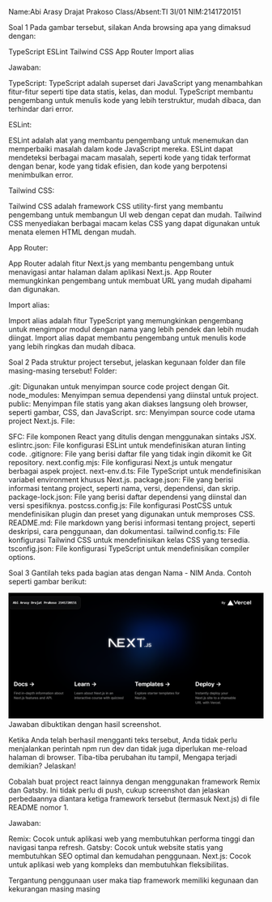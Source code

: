Name:Abi Arasy Drajat  Prakoso
Class/Absent:TI 3I/01
NIM:2141720151

Soal 1
Pada gambar tersebut, silakan Anda browsing apa yang dimaksud dengan:

TypeScript
ESLint
Tailwind CSS
App Router
Import alias 

Jawaban:

TypeScript:
TypeScript adalah superset dari JavaScript yang menambahkan fitur-fitur seperti tipe data statis, kelas, dan modul. TypeScript membantu pengembang untuk menulis kode yang lebih terstruktur, mudah dibaca, dan terhindar dari error.

ESLint:

ESLint adalah alat yang membantu pengembang untuk menemukan dan memperbaiki masalah dalam kode JavaScript mereka. ESLint dapat mendeteksi berbagai macam masalah, seperti kode yang tidak terformat dengan benar, kode yang tidak efisien, dan kode yang berpotensi menimbulkan error.

Tailwind CSS:

Tailwind CSS adalah framework CSS utility-first yang membantu pengembang untuk membangun UI web dengan cepat dan mudah. Tailwind CSS menyediakan berbagai macam kelas CSS yang dapat digunakan untuk menata elemen HTML dengan mudah.

App Router:

App Router adalah fitur Next.js yang membantu pengembang untuk menavigasi antar halaman dalam aplikasi Next.js. App Router memungkinkan pengembang untuk membuat URL yang mudah dipahami dan digunakan.

Import alias:

Import alias adalah fitur TypeScript yang memungkinkan pengembang untuk mengimpor modul dengan nama yang lebih pendek dan lebih mudah diingat. Import alias dapat membantu pengembang untuk menulis kode yang lebih ringkas dan mudah dibaca.

Soal 2
Pada struktur project tersebut, jelaskan kegunaan folder dan file masing-masing tersebut!
Folder:

.git: Digunakan untuk menyimpan source code project dengan Git.
node_modules: Menyimpan semua dependensi yang diinstal untuk project.
public: Menyimpan file statis yang akan diakses langsung oleh browser, seperti gambar, CSS, dan JavaScript.
src: Menyimpan source code utama project Next.js.
File:

SFC: File komponen React yang ditulis dengan menggunakan sintaks JSX.
eslintrc.json: File konfigurasi ESLint untuk mendefinisikan aturan linting code.
.gitignore: File yang berisi daftar file yang tidak ingin dikomit ke Git repository.
next.config.mjs: File konfigurasi Next.js untuk mengatur berbagai aspek project.
next-env.d.ts: File TypeScript untuk mendefinisikan variabel environment khusus Next.js.
package.json: File yang berisi informasi tentang project, seperti nama, versi, dependensi, dan skrip.
package-lock.json: File yang berisi daftar dependensi yang diinstal dan versi spesifiknya.
postcss.config.js: File konfigurasi PostCSS untuk mendefinisikan plugin dan preset yang digunakan untuk memproses CSS.
README.md: File markdown yang berisi informasi tentang project, seperti deskripsi, cara penggunaan, dan dokumentasi.
tailwind.config.ts: File konfigurasi Tailwind CSS untuk mendefinisikan kelas CSS yang tersedia.
tsconfig.json: File konfigurasi TypeScript untuk mendefinisikan compiler options.

Soal 3
Gantilah teks pada bagian atas dengan Nama - NIM Anda. Contoh seperti gambar berikut:

![screenshot](image.png)
Jawaban dibuktikan dengan hasil screenshot.

Ketika Anda telah berhasil mengganti teks tersebut, Anda tidak perlu menjalankan perintah npm run dev dan tidak juga diperlukan me-reload halaman di browser. Tiba-tiba perubahan itu tampil, Mengapa terjadi demikian? Jelaskan!


Cobalah buat project react lainnya dengan menggunakan framework Remix dan Gatsby. Ini tidak perlu di push, cukup screenshot dan jelaskan perbedaannya diantara ketiga framework tersebut (termasuk Next.js) di file README nomor 1.

Jawaban:

Remix: Cocok untuk aplikasi web yang membutuhkan performa tinggi dan navigasi tanpa refresh.
Gatsby: Cocok untuk website statis yang membutuhkan SEO optimal dan kemudahan penggunaan.
Next.js: Cocok untuk aplikasi web yang kompleks dan membutuhkan fleksibilitas.

Tergantung penggunaan user maka tiap framework memiliki kegunaan dan kekurangan masing masing 
